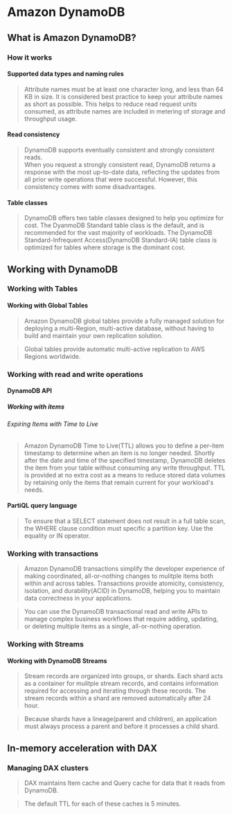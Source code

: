 # Amazon DynamoDB
## What is Amazon DynamoDB?
### How it works
#### Supported data types and naming rules
> Attribute names must be at least one character long, and less than 64 KB in size. It is considered best practice to keep your attribute names as short as possible. This helps to reduce read request units consumed, as attribute names are included in metering of storage and throughput usage.  
#### Read consistency
> DynamoDB supports eventually consistent and strongly consistent reads.  
> When you request a strongly consistent read, DynamoDB returns a response with the most up-to-date data, reflecting the updates from all prior write operations that were successful. However, this consistency comes with some disadvantages.
#### Table classes
> DynamoDB offers two table classes designed to help you optimize for cost. The DyanmoDB Standard table class is the default, and is recommended for the vast majority of workloads. The DynamoDB Standard-Infrequent Access(DynamoDB Standard-IA) table class is optimized for tables where storage is the dominant cost.

## Working with DynamoDB
### Working with Tables
#### Working with Global Tables
> Amazon DynamoDB global tables provide a fully managed solution for deploying a multi-Region, multi-active database, without having to build and maintain your own replication solution.  

> Global tables provide automatic multi-active replication to AWS Regions worldwide.

### Working with read and write operations
#### DynamoDB API
##### Working with items
###### Expiring Items with Time to Live
> Amazon DynamoDB Time to Live(TTL) allows you to define a per-item timestamp to determine when an item is no longer needed. Shortly after the date and time of the specified timestamp, DynamoDB deletes the item from your table without consuming any write throughput. TTL is provided at no extra cost as a means to reduce stored data volumes by retaining only the items that remain current for your workload's needs.

#### PartiQL query language
> To ensure that a SELECT statement does not result in a full table scan, the WHERE clause condition must specific a partition key. Use the equality or IN operator.  

### Working with transactions
> Amazon DynamoDB transactions simplify the developer experience of making coordinated, all-or-nothing changes to mulitple items both within and across tables. Transactions provide atomicity, consistency, isolation, and durability(ACID) in DynamoDB, helping you to maintain data correctness in your applications.  

> You can use the DynamoDB transactional read and write APIs to manage complex business workflows that require adding, updating, or deleting multiple items as a single, all-or-nothing operation.  

### Working with Streams
#### Working with DynamoDB Streams
> Stream records are organized into groups, or shards. Each shard acts as a container for mulitple stream records, and contains information required for accessing and iterating through these records. The stream records within a shard are removed automatically after 24 hour.  

> Because shards have a lineage(parent and children), an application must always process a parent and before it processes a child shard.  



## In-memory acceleration with DAX
### Managing DAX clusters
> DAX maintains Item cache and Query cache for data that it reads from DynamoDB.  

> The default TTL for each of these caches is 5 minutes.  

